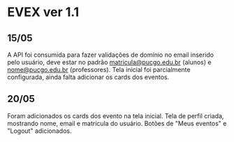 # EVEX ver 1.1
## 15/05

A API foi consumida para fazer validações de domínio no email inserido pelo usuário, deve estar no padrão matricula@pucgo.edu.br (alunos) e nome@pucgo.edu.br (professores).
Tela inicial foi parcialmente configurada, ainda falta adicionar os cards dos eventos.


## 20/05
Foram adicionados os cards dos evento na tela inicial.
Tela de perfil criada, mostrando nome, email e matrícula do usuário. Botões de "Meus eventos" e "Logout" adicionados.